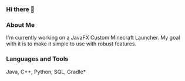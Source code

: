 ### Hi there 👋

<h3> About Me </h3>
<p> I'm currently working on a JavaFX Custom Minecraft Launcher. My goal with it is to make it simple to use with robust features. </p>

<h3> Languages and Tools </h3>
<p> Java, C++, Python, SQL, Gradle* </p>
